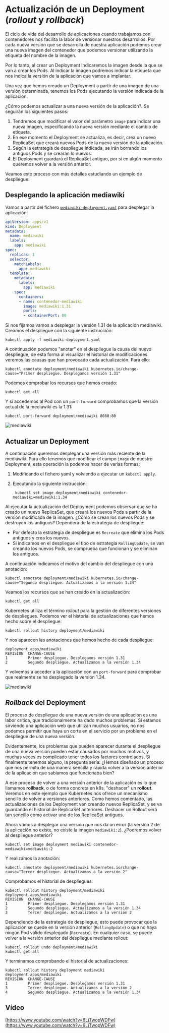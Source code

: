 # Actualización de un Deployment (*rollout* y *rollback*)

El ciclo de vida del desarrollo de aplicaciones cuando trabajamos con contenedores nos facilita la labor de versionar nuestros desarrollos. Por cada nueva versión que se desarrolla de nuestra aplicación podemos crear una nueva imagen del contenedor que podemos versionar utilizando la etiqueta del nombre de la imagen.

Por lo tanto, al crear un Deployment indicaremos la imagen desde la que se van a crear los Pods. Al indicar la imagen podremos indicar la etiqueta que nos indica la versión de la aplicación que vamos a implantar.

Una vez que hemos creado un Deployment a partir de una imagen de una versión determinada, tenemos los Pods ejecutando la versión indicada de la aplicación.

¿Cómo podemos actualizar a una nueva versión de la aplicación?. Se seguirán los siguientes pasos:

1. Tendremos que modificar el valor del parámetro `image` para indicar una nueva imagen, especificando la nueva versión mediante el cambio de etiqueta.
2. En ese momento el Deployment se actualiza, es decir, crea un nuevo ReplicaSet que creará nuevos Pods de la nueva versión de la aplicación.
3. Según la estrategia de despliegue indicada, se irán borrando los antiguos Pods y se crearán lo nuevos.
4. El Deployment guardará el ReplicaSet antiguo, por si en algún momento queremos volver a la versión anterior.

Veamos este proceso con más detalles estudiando un ejemplo de despliegue:

## Desplegando la aplicación mediawiki

Vamos a partir del fichero  [`mediawiki-deployment.yaml`](files/mediawiki-deployment.yaml) para desplegar la aplicación:

```yaml
apiVersion: apps/v1
kind: Deployment
metadata:
  name: mediawiki
  labels:
    app: mediawiki
spec:
  replicas: 1
  selector:
    matchLabels:
      app: mediawiki
  template:
    metadata:
      labels:
        app: mediawiki
    spec:
      containers:
      - name: contenedor-mediawiki
        image: mediawiki:1.31
        ports:
        - containerPort: 80
```
Si nos fijamos vamos a desplegar la versión 1.31 de la aplicación mediawiki. Creamos el despliegue con la siguiente instrucción:

    kubectl apply -f mediawiki-deployment.yaml

A continuación podemos "anotar" en el despliegue la causa del nuevo despliegue, de esta forma al visualizar el historial de modificaciones veremos las causas que han provocado cada actualización. Para ello:

    kubectl annotate deployment/mediawiki kubernetes.io/change-cause="Primer despliegue. Desplegamos versión 1.31"

Podemos comprobar los recursos que hemos creado:

    kubectl get all

Y si accedemos al Pod con un `port-forward` comprobamos que la versión actual de la mediawiki es la 1.31:

    kubectl port-forward deployment/mediawiki 8080:80

![mediawiki](img/mediawiki1.png)

## Actualizar un Deployment

A continuación queremos desplegar una versión más reciente de la mediawiki. Para ello tenemos que modificar el campo `image` de nuestro Deployment, esta operación la podemos hacer de varias formas:

1. Modificando el fichero yaml y volviendo a ejecutar un `kubectl apply`.
2. Ejecutando la siguiente instrucción:

        kubectl set image deployment/mediawiki contenedor-mediawiki=mediawiki:1.34

Al ejecutar la actualización del Deployment podemos observar que se ha creado un nuevo ReplicaSet, que creará los nuevos Pods a partir de la versión modificada de la imagen. ¿Cómo se crean los nuevos Pods y se destruyen los antiguos? Dependerá de la estrategia de despliegue:

  * Por defecto la estrategia de despliegue es `Recreate` que elimina los Pods antiguos y crea los nuevos.
  * Si indicamos en el despliegue el tipo de estrategia  `RollingUpdate`, se van creando los nuevos Pods, se comprueba que funcionan y se eliminan los antiguos.

A continuación indicamos el motivo del cambio del despliegue con una anotación:

    kubectl annotate deployment/mediawiki kubernetes.io/change-cause="Segundo despliegue. Actualizamos a la versión 1.34"

Veamos los recursos que se han creado en la actualización:

    kubectl get all

Kubernetes utiliza el término *rollout* para la gestión de diferentes versiones de despliegues. Podemos ver el historial de actualizaciones que hemos hecho sobre el despliegue:

    kubectl rollout history deployment/mediawiki

Y nos aparecen las anotaciones que hemos hecho de cada despliegue:

    deployment.apps/mediawiki 
    REVISION  CHANGE-CAUSE
    1         Primer despliegue. Desplegamos versión 1.31
    2         Segundo despliegue. Actualizamos a la versión 1.34


Y volvemos a acceder a la aplicación con un `port-forward` para comprobar que realmente se ha desplegado la versión 1.34.

![mediawiki](img/mediawiki2.png)

## *Rollback* del Deployment

El proceso de despliegue de una nueva versión de una aplicación es una labor crítica, que tradicionalmente ha dado muchos problemas. Si estamos sirviendo una aplicación web que utilizan muchos usuarios, no nos podemos permitir que haya un corte en el servicio por un problema en el despliegue de una nueva versión.

Evidentemente, los problemas que pueden aparecer durante el despliegue de una nueva versión pueden estar causados por muchos motivos, y muchas veces es complicado tener todos los factores controlados. Si finalmente tenemos alguno, la pregunta sería: ¿Hemos diseñado un proceso que nos permita de una manera sencilla y rápida volver a la versión anterior de la aplicación que sabíamos que funcionaba bien?

A ese proceso de volver a una versión anterior de la aplicación es lo que llamamos **rollback**, o de forma concreta en k8s, "deshacer" un **rollout**. Veremos en este ejemplo que Kubernetes nos ofrece un mecanismo sencillo de volver a versiones anteriores. Como hemos comentado, las actualizaciones de los Deployment van creando nuevos ReplicaSet, y se va guardando el historial de ReplicaSet anteriores. Deshacer un Rollout será tan sencillo como activar uno de los ReplicaSet antiguos.

Ahora vamos a desplegar una versión que nos da un error (la versión 2 de la aplicación no existe, no existe la imagen `mediawiki:2`). ¿Podremos volver al despliegue anterior?

    kubectl set image deployment mediawiki contenedor-mediawiki=mediawiki:2

Y realizamos la anotación:

    kubectl annotate deployment/mediawiki kubernetes.io/change-cause="Tercer despliegue. Actualizamos a la versión 2"

Comprobamos el historial de despliegues:

```
kubectl rollout history deployment/mediawiki
deployment.apps/mediawiki 
REVISION  CHANGE-CAUSE
1         Primer despliegue. Desplegamos versión 1.31
2         Segundo despliegue. Actualizamos a la versión 1.34
3         Tercer despliegue. Actualizamos a la versión 2
```

Dependiendo de la estrategia de despliegue, esto puede provocar que la aplicación se quede en la versión anterior (`RollingUpdate`) o que no haya ningún Pod válido desplegado (`Recreate`). En cualquier caso, se puede volver a la versión anterior del despliegue mediante rollout:

    kubectl rollout undo deployment/mediawiki
    kubectl get all

Y terminamos comprobando el historial de actualizaciones:

```
kubectl rollout history deployment mediawiki
deployment.apps/mediawiki
REVISION  CHANGE-CAUSE
1         Primer despliegue. Desplegamos versión 1.31
3         Tercer despliegue. Actualizamos a la versión 2
4         Segundo despliegue. Actualizamos a la versión 1.34
```

## Vídeo

[https://www.youtube.com/watch?v=6LjTwopWDFw](https://www.youtube.com/watch?v=6LjTwopWDFw)
